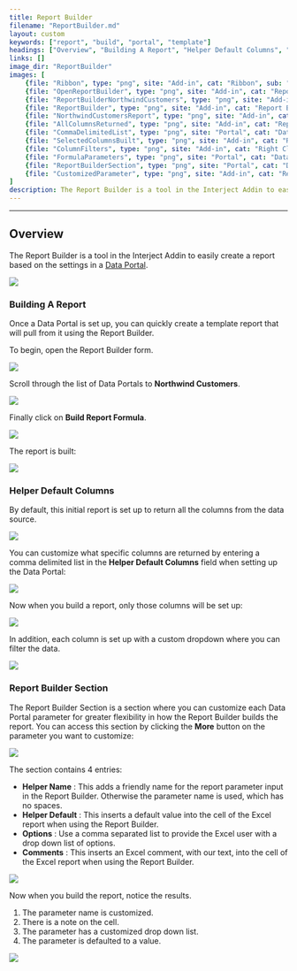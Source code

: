 ```yaml
---
title: Report Builder
filename: "ReportBuilder.md"
layout: custom
keywords: ["report", "build", "portal", "template"]
headings: ["Overview", "Building A Report", "Helper Default Columns", "Report Builder Section"]
links: []
image_dir: "ReportBuilder"
images: [
	{file: "Ribbon", type: "png", site: "Add-in", cat: "Ribbon", sub: "Report Builder", report: "", ribbon: "Advanced", config: ""},
	{file: "OpenReportBuilder", type: "png", site: "Add-in", cat: "Report Builder", sub: "", report: "", ribbon: "Advanced", config: ""},
	{file: "ReportBuilderNorthwindCustomers", type: "png", site: "Add-in", cat: "Report Builder", sub: "", report: "NorthwindCustomers", ribbon: "", config: ""},
	{file: "ReportBuilder", type: "png", site: "Add-in", cat: "Report Builder", sub: "", report: "NorthwindCustomers", ribbon: "", config: ""},
	{file: "NorthwindCustomersReport", type: "png", site: "Add-in", cat: "Report", sub: "", report: "NorthwindCustomers", ribbon: "", config: "Yes"},
	{file: "AllColumnsReturned", type: "png", site: "Add-in", cat: "Report", sub: "", report: "NorthwindCustomers", ribbon: "", config: "Yes"},
	{file: "CommaDelimitedList", type: "png", site: "Portal", cat: "Data Portals", sub: "Helper Default Columns", report: "", ribbon: "", config: ""},
	{file: "SelectedColumnsBuilt", type: "png", site: "Add-in", cat: "Report", sub: "", report: "NorthwindCustomers", ribbon: "", config: "Yes"},
	{file: "ColumnFilters", type: "png", site: "Add-in", cat: "Right Click Menu", sub: "Sort Filter", report: "NorthwindCustomers", ribbon: "", config: "Yes"},
	{file: "FormulaParameters", type: "png", site: "Portal", cat: "Data Portals", sub: "Formula Parameters", report: "", ribbon: "", config: ""},
	{file: "ReportBuilderSection", type: "png", site: "Portal", cat: "Data Portals", sub: "Formula Parameters", report: "", ribbon: "", config: ""},
	{file: "CustomizedParameter", type: "png", site: "Add-in", cat: "Report", sub: "Dropdown Menu", report: "NorthwindCustomers", ribbon: "", config: "Yes"},
]
description: The Report Builder is a tool in the Interject Addin to easily create a report based on the settings in a Data Portal.
---
```

* * *

## Overview

The Report Builder is a tool in the Interject Addin to easily create a report based on the settings in a [Data Portal](/wPortal/Data-Portals.html).

![](/images/ReportBuilder/Ribbon.png)
<br>

### Building A Report

Once a Data Portal is set up, you can quickly create a template report that will pull from it using the Report Builder.

To begin, open the Report Builder form.

![](/images/ReportBuilder/OpenReportBuilder.png)
<br>

Scroll through the list of Data Portals to **Northwind Customers**.

![](/images/ReportBuilder/ReportBuilderNorthwindCustomers.png)
<br>

Finally click on **Build Report Formula**.

![](/images/ReportBuilder/ReportBuilder.png)
<br>

The report is built:

![](/images/ReportBuilder/NorthwindCustomersReport.png)
<br>

### Helper Default Columns

By default, this initial report is set up to return all the columns from the data source. 

![](/images/ReportBuilder/AllColumnsReturned.png)
<br>

You can customize what specific columns are returned by entering a comma delimited list in the **Helper Default Columns** field when setting up the Data Portal:

![](/images/ReportBuilder/CommaDelimitedList.png)
<br>

Now when you build a report, only those columns will be set up:

![](/images/ReportBuilder/SelectedColumnsBuilt.png)
<br>

In addition, each column is set up with a custom dropdown where you can filter the data.

![](/images/ReportBuilder/ColumnFilters.png)
<br>

### Report Builder Section

The Report Builder Section is a section where you can customize each Data Portal parameter for greater flexibility in how the Report Builder builds the report. You can access this section by clicking the **More** button on the parameter you want to customize:

![](/images/ReportBuilder/FormulaParameters.png)
<br>

The section contains 4 entries:

- **Helper Name** : This adds a friendly name for the report parameter input in the Report Builder. Otherwise the parameter name is used, which has no spaces.
- **Helper Default** : This inserts a default value into the cell of the Excel report when using the Report Builder.
- **Options** : Use a comma separated list to provide the Excel user with a drop down list of options.
- **Comments** : This inserts an Excel comment, with our text, into the cell of the Excel report when using the Report Builder.

![](/images/ReportBuilder/ReportBuilderSection.png)
<br>

Now when you build the report, notice the results.

1. The parameter name is customized.
2. There is a note on the cell.
3. The parameter has a customized drop down list.
4. The parameter is defaulted to a value.

![](/images/ReportBuilder/CustomizedParameter.png)
<br>
